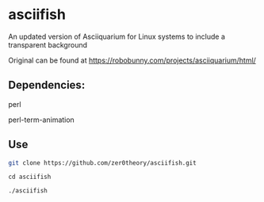 # asciifish

An updated version of Asciiquarium for Linux systems to include a transparent background

Original can be found at https://robobunny.com/projects/asciiquarium/html/

## Dependencies:

perl

perl-term-animation

## Use

```sh
git clone https://github.com/zer0theory/asciifish.git
```

```
cd asciifish
```

```
./asciifish
```
